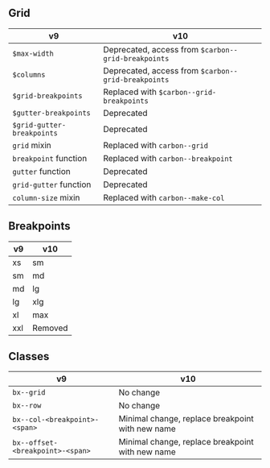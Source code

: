 ## Grid

| v9                         | v10                                                 |
| -------------------------- | --------------------------------------------------- |
| `$max-width`               | Deprecated, access from `$carbon--grid-breakpoints` |
| `$columns`                 | Deprecated, access from `$carbon--grid-breakpoints` |
| `$grid-breakpoints`        | Replaced with `$carbon--grid-breakpoints`           |
| `$gutter-breakpoints`      | Deprecated                                          |
| `$grid-gutter-breakpoints` | Deprecated                                          |
| `grid` mixin               | Replaced with `carbon--grid`                        |
| `breakpoint` function      | Replaced with `carbon--breakpoint`                  |
| `gutter` function          | Deprecated                                          |
| `grid-gutter` function     | Deprecated                                          |
| `column-size` mixin        | Replaced with `carbon--make-col`                    |

## Breakpoints

| v9  | v10     |
| --- | ------- |
| xs  | sm      |
| sm  | md      |
| md  | lg      |
| lg  | xlg     |
| xl  | max     |
| xxl | Removed |

## Classes

| v9                               | v10                                              |
| -------------------------------- | ------------------------------------------------ |
| `bx--grid`                       | No change                                        |
| `bx--row`                        | No change                                        |
| `bx--col-<breakpoint>-<span>`    | Minimal change, replace breakpoint with new name |
| `bx--offset-<breakpoint>-<span>` | Minimal change, replace breakpoint with new name |
